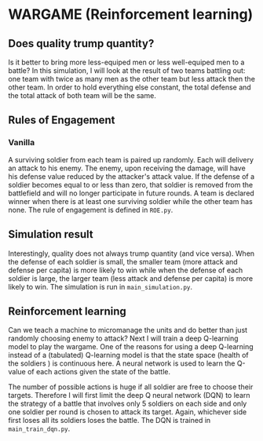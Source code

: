 # WARGAME (Reinforcement learning)
## Does quality trump quantity?
Is it better to bring more less-equiped men or less well-equiped men to a battle? In this 
simulation, I will look at the result of two teams battling out: one team with twice as 
many men as the other team but less attack then the other team. In order to hold everything
else constant, the total defense and the total attack of both team will be the same.

## Rules of Engagement
### Vanilla
A surviving soldier from each team is paired up randomly. Each will delivery an attack to
his enemy. The enemy, upon receiving the damage, will have his defense value reduced by
the attacker's attack value. If the defense of a soldier becomes equal to or less than zero,
that soldier is removed from the battlefield and will no longer participate in future rounds.
A team is declared winner when there is at least one surviving soldier while the other team
has none. The rule of engagement is defined in `ROE.py`.

## Simulation result
Interestingly, quality does not always trump quantity (and vice versa). When the defense of
each soldier is small, the smaller team (more attack and defense per capita) is more likely to win while
when the defense of each soldier is large, the larger team (less attack and defense per capita) is more
likely to win. The simulation is run in `main_simulation.py`.

## Reinforcement learning
Can we teach a machine to micromanage the units and do better than just randomly choosing enemy to attack?
Next I will train a deep Q-learning model to play the wargame. One of the reasons for using a deep Q-learning
instead of a (tabulated) Q-learning model is that the state space (health of the soldiers ) is continuous here.
A neural network is used to learn the Q-value of each actions given the state of the battle. 

The number of possible actions is huge if all soldier are free to choose their targets. Therefore I will first
limit the deep Q neural network (DQN) to learn the strategy of a battle that involves only 5 soldiers on each side
and only one soldier per round is chosen to attack its target. Again, whichever side first loses all its soldiers 
loses the battle. The DQN is trained in `main_train_dqn.py`.
